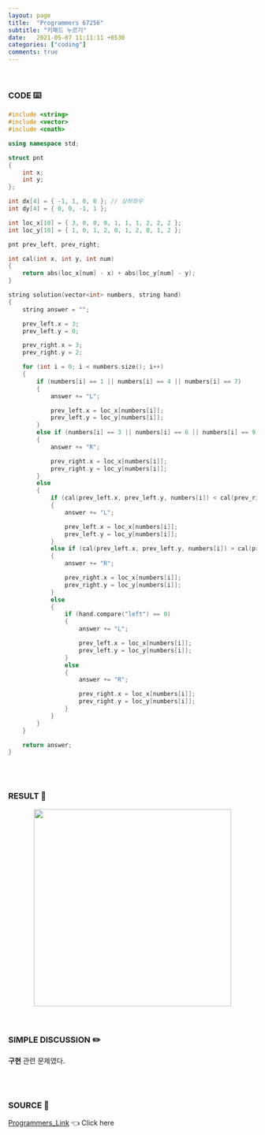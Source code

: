 ```yaml
---
layout: page
title:  "Programmers 67256"
subtitle: "키패드 누르기"
date:   2021-05-07 11:11:11 +0530
categories: ["coding"]
comments: true
---
```


<br>

### CODE ⌨️

```c++
#include <string>
#include <vector>
#include <cmath>

using namespace std;

struct pnt
{
	int x;
	int y;
};

int dx[4] = { -1, 1, 0, 0 }; // 상하좌우
int dy[4] = { 0, 0, -1, 1 };

int loc_x[10] = { 3, 0, 0, 0, 1, 1, 1, 2, 2, 2 };
int loc_y[10] = { 1, 0, 1, 2, 0, 1, 2, 0, 1, 2 };

pnt prev_left, prev_right;

int cal(int x, int y, int num)
{
	return abs(loc_x[num] - x) + abs(loc_y[num] - y);
}

string solution(vector<int> numbers, string hand)
{
	string answer = "";

	prev_left.x = 3;
	prev_left.y = 0;

	prev_right.x = 3;
	prev_right.y = 2;

	for (int i = 0; i < numbers.size(); i++)
	{
		if (numbers[i] == 1 || numbers[i] == 4 || numbers[i] == 7)
		{
			answer += "L";

			prev_left.x = loc_x[numbers[i]];
			prev_left.y = loc_y[numbers[i]];
		}
		else if (numbers[i] == 3 || numbers[i] == 6 || numbers[i] == 9)
		{
			answer += "R";

			prev_right.x = loc_x[numbers[i]];
			prev_right.y = loc_y[numbers[i]];
		}
		else
		{
			if (cal(prev_left.x, prev_left.y, numbers[i]) < cal(prev_right.x, prev_right.y, numbers[i]))
			{
				answer += "L";

				prev_left.x = loc_x[numbers[i]];
				prev_left.y = loc_y[numbers[i]];
			}
			else if (cal(prev_left.x, prev_left.y, numbers[i]) > cal(prev_right.x, prev_right.y, numbers[i]))
			{
				answer += "R";

				prev_right.x = loc_x[numbers[i]];
				prev_right.y = loc_y[numbers[i]];
			}
			else
			{
				if (hand.compare("left") == 0)
				{
					answer += "L";

					prev_left.x = loc_x[numbers[i]];
					prev_left.y = loc_y[numbers[i]];
				}
				else
				{
					answer += "R";

					prev_right.x = loc_x[numbers[i]];
					prev_right.y = loc_y[numbers[i]];
				}
			}
		}
	}

	return answer;
}
```  

<br>
<br>

### RESULT 💛

<img src="{{ '/assets/programmers/p67256r.jpg' }}" style="width: 400px; height: auto; margin-left: auto; margin-right: auto; display: block;">  

<br>
<br>

### SIMPLE DISCUSSION ✏️

**구현** 관련 문제였다.  

<br>
<br>

### SOURCE 💎

[Programmers_Link][link] 👈 Click here  

<br>
<br>
<br>

<script src="https://utteranc.es/client.js"
        repo="DCherish/DCherish.github.io"
        issue-term="pathname"
        theme="boxy-light"
        crossorigin="anonymous"
        async>
</script>

[link]: https://programmers.co.kr/learn/courses/30/lessons/67256